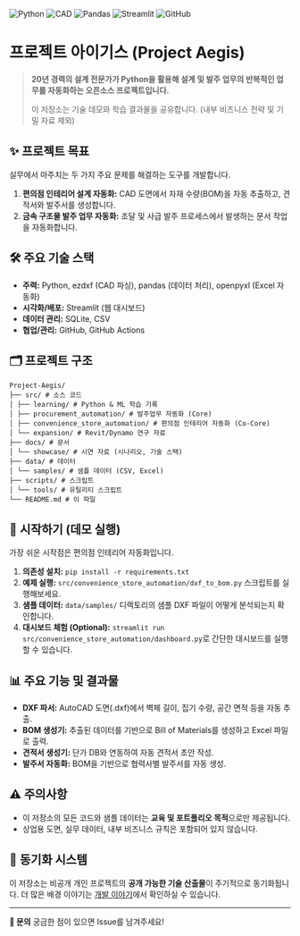 ![Python](https://img.shields.io/badge/Python-3776AB?style=for-the-badge&logo=python&logoColor=white)
![CAD](https://img.shields.io/badge/AutoCAD-000000?style=for-the-badge&logo=autodesk&logoColor=white)
![Pandas](https://img.shields.io/badge/Pandas-150458?style=for-the-badge&logo=pandas&logoColor=white)
![Streamlit](https://img.shields.io/badge/Streamlit-FF4B4B?style=for-the-badge&logo=streamlit&logoColor=white)
![GitHub](https://img.shields.io/badge/GitHub-181717?style=for-the-badge&logo=github&logoColor=white)

# 프로젝트 아이기스 (Project Aegis)

> **20년 경력의 설계 전문가가 Python을 활용해 설계 및 발주 업무의 반복적인 업무를 자동화하는 오픈소스 프로젝트입니다.**
>
> 이 저장소는 기술 데모와 학습 결과물을 공유합니다. (내부 비즈니스 전략 및 기밀 자료 제외)

## ✨ 프로젝트 목표

실무에서 마주치는 두 가지 주요 문제를 해결하는 도구를 개발합니다.

1.  **편의점 인테리어 설계 자동화:** CAD 도면에서 자재 수량(BOM)을 자동 추출하고, 견적서와 발주서를 생성합니다.
2.  **금속 구조물 발주 업무 자동화:** 조달 및 사급 발주 프로세스에서 발생하는 문서 작업을 자동화합니다.

## 🛠️ 주요 기술 스택

*   **주력:** Python, ezdxf (CAD 파싱), pandas (데이터 처리), openpyxl (Excel 자동화)
*   **시각화/배포:** Streamlit (웹 대시보드)
*   **데이터 관리:** SQLite, CSV
*   **협업/관리:** GitHub, GitHub Actions

## 🗂 프로젝트 구조
```
Project-Aegis/
├── src/ # 소스 코드
│ ├── learning/ # Python & ML 학습 기록
│ ├── procurement_automation/ # 발주업무 자동화 (Core)
│ ├── convenience_store_automation/ # 편의점 인테리어 자동화 (Co-Core)
│ └── expansion/ # Revit/Dynamo 연구 자료
├── docs/ # 문서
│ └── showcase/ # 시연 자료 (시나리오, 기술 스택)
├── data/ # 데이터
│ └── samples/ # 샘플 데이터 (CSV, Excel)
├── scripts/ # 스크립트
│ └── tools/ # 유틸리티 스크립트
└── README.md # 이 파일
```

## 🚀 시작하기 (데모 실행)

가장 쉬운 시작점은 편의점 인테리어 자동화입니다.

1.  **의존성 설치:** `pip install -r requirements.txt`
2.  **예제 실행:** `src/convenience_store_automation/dxf_to_bom.py` 스크립트를 실행해보세요.
3.  **샘플 데이터:** `data/samples/` 디렉토리의 샘플 DXF 파일이 어떻게 분석되는지 확인합니다.
4.  **대시보드 체험 (Optional):** `streamlit run src/convenience_store_automation/dashboard.py`로 간단한 대시보드를 실행할 수 있습니다.

## 📊 주요 기능 및 결과물

*   **DXF 파서:** AutoCAD 도면(.dxf)에서 벽체 길이, 집기 수량, 공간 면적 등을 자동 추출.
*   **BOM 생성기:** 추출된 데이터를 기반으로 Bill of Materials를 생성하고 Excel 파일로 출력.
*   **견적서 생성기:** 단가 DB와 연동하여 자동 견적서 초안 작성.
*   **발주서 자동화:** BOM을 기반으로 협력사별 발주서를 자동 생성.

## ⚠️ 주의사항

- 이 저장소의 모든 코드와 샘플 데이터는 **교육 및 포트폴리오 목적**으로만 제공됩니다.
- 상업용 도면, 실무 데이터, 내부 비즈니스 규칙은 포함되어 있지 않습니다.

## 🔄 동기화 시스템

이 저장소는 비공개 개인 프로젝트의 **공개 가능한 기술 산출물**이 주기적으로 동기화됩니다. 더 많은 배경 이야기는 [개발 이야기](https://url-to-your-blog.com)에서 확인하실 수 있습니다.

---

**📧 문의**
궁금한 점이 있으면 Issue를 남겨주세요!